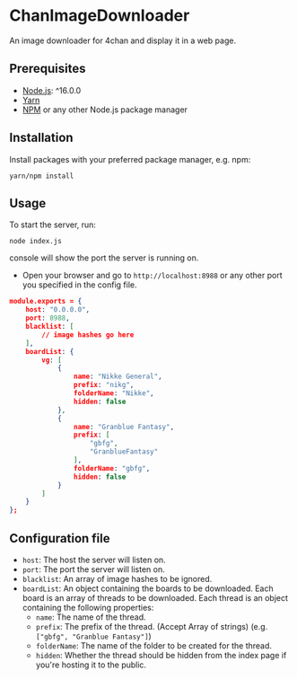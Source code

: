 # ChanImageDownloader

An image downloader for 4chan and display it in a web page.

## Prerequisites

- [Node.js](https://nodejs.org/): ^16.0.0
- [Yarn](https://yarnpkg.com/)
- [NPM](https://npmjs.org/) or any other Node.js package manager

## Installation

Install packages with your preferred package manager, e.g. npm:

```
yarn/npm install
```

## Usage

To start the server, run:

```
node index.js
```

console will show the port the server is running on.

- Open your browser and go to `http://localhost:8988` or any other port you specified in the config file.

```json
module.exports = {
	host: "0.0.0.0",
	port: 8988,
	blacklist: [
		// image hashes go here
	],
	boardList: {
		vg: [
			{
				name: "Nikke General",
				prefix: "nikg",
				folderName: "Nikke",
				hidden: false
			},
            {
				name: "Granblue Fantasy",
				prefix: [
                    "gbfg",
                    "GranblueFantasy"
                ],
				folderName: "gbfg",
				hidden: false
			}
		]
	}
};

```

## Configuration file

- `host`: The host the server will listen on.
- `port`: The port the server will listen on.
- `blacklist`: An array of image hashes to be ignored.
- `boardList`: An object containing the boards to be downloaded. Each board is an array of threads to be downloaded. Each thread is an object containing the following properties:
  - `name`: The name of the thread.
  - `prefix`: The prefix of the thread. (Accept Array of strings) (e.g. `["gbfg", "Granblue Fantasy"]`)
  - `folderName`: The name of the folder to be created for the thread.
  - `hidden`: Whether the thread should be hidden from the index page if you're hosting it to the public.